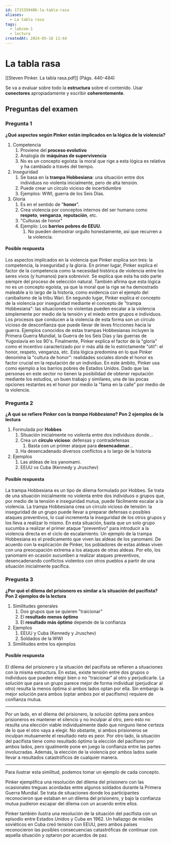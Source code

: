 ```yaml
---
id: 1715359486-la-tabla-rasa
aliases:
  - La tabla rasa
tags:
  - labcom-1
  - lectura
createdAt: 2024-05-10 11:44
---
```


# La tabla rasa

[[Steven Pinker. La tabla rasa.pdf]] (Págs. 440-484)

Se va a evaluar sobre todo la **estructura** sobre el contenido. Usar **conectores** apropiadamente y escribir **coherentemente**.

## Preguntas del examen

### Pregunta 1

**¿Qué aspectos según Pinker están implicados en la lógica de la violencia?**

1. Competencia
   1. Proviene del **proceso evolutivo**
   2. Analogía de **máquinas de supervivencia**
   3. No es un concepto egoísta: la moral que rige a esta lógica es relativa y ha cambiado a través del tiempo.
2. Inseguridad
   1. Se basa en la **trampa Hobbesiana**: una situación entre dos individuos no violenta inicialmente, pero de alta tensión.
   2. Puede crear un círculo vicioso de incertidumbre
   3. Ejemplos: WWI, guerra de los Seis Días.
3. Gloria
   1. Es en el sentido de "**honor**".
   2. Crea violencia por conceptos internos del ser humano como **respeto**, **venganza**, **reputación**, etc.
   3. "Culturas de honor"
   4. Ejemplo: Los **barrios pobres de EEUU**.
      1. No pueden demostrar orgullo honestamente, así que recurren a la violencia.

#### Posible respuesta

Los aspectos implicados en la violencia que Pinker explica son tres: la competencia, la inseguridad y la gloria. En primer lugar, Pinker explica el factor de la competencia como la necesidad histórica de violencia entre los seres vivos (y humanos) para sobrevivir. Se explica que esta ha sido parte siempre del proceso de selección natural. También afirma que esta lógica no es un concepto egoísta, ya que la moral que la rige se ha demostrado maleable a lo largo de la historia, como evidencia con el ejemplo del canibalismo de la tribu Wari. En segundo lugar, Pinker explica el concepto de la violencia por inseguridad mediante el concepto de "trampa Hobbesiana": las situaciones no violentas pueden escalar a la violencia simplemente por medio de la tensión y el miedo entre grupos e individuos. Los procesos que conducen a la violencia de esta forma son un círculo vicioso de desconfianza que puede llevar de leves fricciones hacia la guerra. Ejemplos conocidos de estas trampas Hobbesianas incluyen la Primera Guerra Mundial, la Guerra de los Seis Días y las guerras de Yugoslavia en los 90's. Finalmente, Pinker explica el factor de la "gloria" como el incentivo caracterizado por ir más allá de lo estrictamente "útil": el honor, respeto, venganza, etc. Esta lógica predomina en lo que Pinker denomina la "cultura de honor": realidades sociales donde el honor es factor crucial en la reputación de un individuo. En este ámbito, Pinker usa como ejemplo a los barrios pobres de Estados Unidos. Dado que las personas en este sector no tienen la posibilidad de obtener reputación mediante los estudios, un buen trabajo y similares, una de las pocas opciones restantes es el honor por medio la "fama en la calle" por medio de la violencia.

### Pregunta 2

**¿A qué se refiere Pinker con la *trampa Hobbesiana*? Pon 2 ejemplos de la lectura**

1. Formulada por **Hobbes**
   1. Situación inicialmente no violenta entre dos individuos donde...
   2. Crea un **círculo vicioso**: defensas y contradefensas
      1. Basta con un primer ataque para **desencadenar**...
   3. Ha desencadenado diversos conflictos a lo largo de la historia
2. Ejemplos
   1. Las aldeas de los yanomami.
   2. EEUU vs Cuba (Kennedy y Jruschev)

#### Posible respuesta

La trampa Hobbesiana es un tipo de dilema formulado por Hobbes. Se trata de una situación inicialmente no violenta entre dos individuos o grupos que, por medio de la tensión e inseguridad mutua, puede fácilmente escalar a la violencia. La trampa Hobbesiana crea un círculo vicioso de tensión: la inseguridad de un grupo puede llevar a preparar defensas o posibles ataques preventivos, lo cual incrementa la inseguridad de los otros grupos y los lleva a realizar lo mismo. En esta situación, basta que un solo grupo sucumba a realizar el primer ataque "preventivo" para introducir a la violencia directa en el ciclo de escalamiento. Un ejemplo de la trampa Hobbesiana es el predicamento que viven las aldeas de los yanomami. De acuerdo con la explicación de Pinker, los pobladores de estas aldeas viven con una preocupación extrema a los ataques de otras aldeas. Por ello, los yanomami en ocasión sucumben a realizar ataques preventivos, desencadenando conflictos violentos con otros pueblos a partir de una situación inicialmente pacífica.

### Pregunta 3

**¿Por qué el dilema del prisionero es similar a la situación del pacifista? Pon 2 ejemplos de la lectura**

1. Similitudes generales
   1. Dos grupos que se quieren "traicionar"
   2. El **resultado menos óptimo**
   3. El **resultado más óptimo** depende de la confianza
2. Ejemplos
   1. EEUU y Cuba (Kennedy y Jruschev)
   2. Soldados de la WWI
3. Similitudes entre los ejemplos

#### Posible respuesta

El dilema del prisionero y la situación del pacifista se refieren a situaciones con la misma estructura. En estas, existe tensión entre dos grupos o individuos que pueden elegir bien o no "traicionar" al otro y perjudicarle. La solución que para un grupo parece mejor de forma individual (perjudicar al otro) resulta la menos óptima si ambos lados optan por ella. Sin embargo la mejor solución para ambos (optar ambos por el pacifismo) requiere de confianza mutua.

---

Por un lado, en el dilema del prisionero, la solución óptima para ambos prisioneros es mantener el silencio y no inculpar al otro, pero esto no resulta una elección viable individualmente dado que ninguno tiene certeza de lo que el otro vaya a elegir. No obstante, si ambos prisioneros se inculpan mutuamente el resultado neto es peor. Por otro lado, la situación del pacifista tiene como resultado óptimo la elección del pacifismo por ambos lados, pero igualmente pone en juego la confianza entre las partes involucradas. Además, la elección de la violencia por ambos lados suele llevar a resultados catastróficos de cualquier manera.

---

Para ilustrar esta similitud, podemos tomar un ejemplo de cada concepto.

Pinker ejemplifica una resolución del dilema del prisionero con las ocasionales treguas acordadas entre algunos soldados durante la Primera Guerra Mundial. Se trata de situaciones donde los participantes reconocieron que estaban en un dilema del prisionero, y bajo la confianza mutua pudieron escapar del dilema con un acuerdo entre ellos.

Pinker también ilustra una resolución de la situación del pacifista con un episodio entre Estados Unidos y Cuba en 1962. Un hallazgo de misiles soviéticos en Cuba creó tensión con EEUU, pero ambos países reconocieron las posibles consecuencias catastróficas de continuar con aquella situación y optaron por acuerdos de paz.
